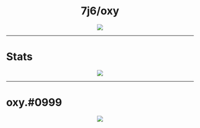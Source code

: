 
  <h1 align="center">7j6/oxy</h1>
  <a href="https://github.com/7j6">
  <p align="center">
    <img src="https://discord.c99.nl/widget/theme-3/911317673802104832.png"/>
     </a>

---
</p>


# Stats
<p align="center">
  <img src="https://github-readme-stats.vercel.app/api/?username=7j6&title_color=4F8CC9&text_color=9f9f9f&show_icons=true&bg_color=00000000&hide_border=true&icon_color=4F8CC9&hide_title=true&count_private=true" />
</p>

---

# oxy.#0999
<p align="center">
  <a href="https://github.com/7j6">
    <img src="https://c.tenor.com/gixQdYlCeCwAAAAC/juice-wrld.gif"/>
     </a>
</p>
